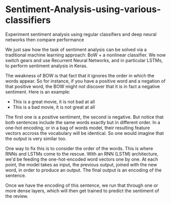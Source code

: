 # Sentiment-Analysis-using-various-classifiers
Experiment sentiment analysis using regular classifiers and deep neural networks then compare performance




We just saw how the task of sentiment analysis can be solved via a traditional machine learning approach: BoW + a nonlinear classifier. We now switch gears and use Recurrent Neural Networks, and in particular LSTMs, to perform sentiment analysis in Keras. 


The weakness of BOW is that fact that it ignores the order in which the words appear. So for instance, if you have a positive word and a negation of that positive word, the BOW might not discover that it is in fact a negative sentiment. Here is an example:
- This is a great movie, it is not bad at all
- This is a bad movie, it is not great at all

The first one is a positive sentiment, the second is negative. But notice that both sentences include the same words exactly but in different order. In a one-hot encoding, or in a bag of words model, their resulting feature vectors accross the vocabulary will be identical. So one would imagine that the output is very similar too.

One way to fix this is to consider the order of the words. This is where RNNs and LSTMs come to the rescue. With an RNN (LSTM) architecture, we'd be feeding the one-hot-encoded word vectors one by one. At each point, the model takes as input, the previous output, joined with the new word, in order to produce an output. The final output is an encoding of the sentence.

Once we have the encoding of this sentence, we run that through one or more dense layers, which will then get trained to predict the sentiment of the review.
